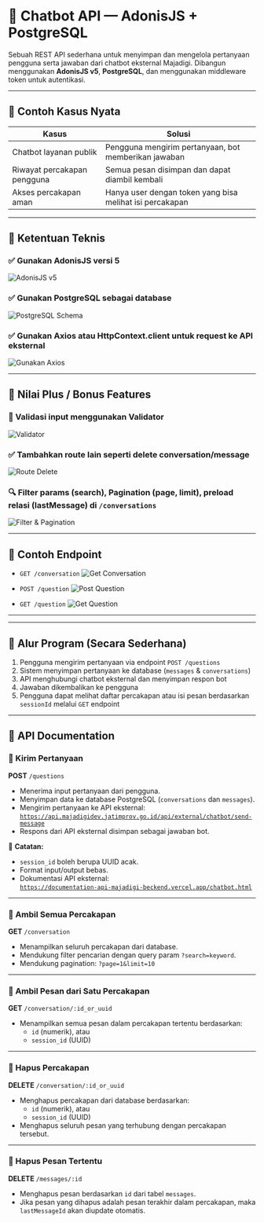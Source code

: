 # 🤖 Chatbot API — AdonisJS + PostgreSQL

Sebuah REST API sederhana untuk menyimpan dan mengelola pertanyaan pengguna serta jawaban dari chatbot eksternal Majadigi. Dibangun menggunakan **AdonisJS v5**, **PostgreSQL**, dan menggunakan middleware token untuk autentikasi.

---

## 💼 Contoh Kasus Nyata

| **Kasus** | **Solusi** |
|----------|------------|
| Chatbot layanan publik | Pengguna mengirim pertanyaan, bot memberikan jawaban |
| Riwayat percakapan pengguna | Semua pesan disimpan dan dapat diambil kembali |
| Akses percakapan aman | Hanya user dengan token yang bisa melihat isi percakapan |

---

 ## 🌟 Ketentuan Teknis 

### ✅ Gunakan AdonisJS versi 5
![AdonisJS v5](/images/AdonisJS%20versi%205.png)

### ✅ Gunakan PostgreSQL sebagai database
![PostgreSQL Schema](/images/postgressql.png)

### ✅ Gunakan Axios atau HttpContext.client untuk request ke API eksternal
![Gunakan Axios](/images/Gunakan%20Axios.png)

---

## 🌟 Nilai Plus / Bonus Features
### 🧪 Validasi input menggunakan Validator
![Validator](/images/Tambahkan%20validasi%20input%20menggunakan%20Validator.png)


### ✅ Tambahkan route lain seperti delete conversation/message
![Route Delete](/images/ada%20route%20lain%20delete%20conversation%20dan%20message.png)


### 🔍 Filter params (search), Pagination (page, limit), preload relasi (lastMessage) di `/conversations`
![Filter & Pagination](/images/Filter%20params%20(search)%20,%20Pagination%20(page,%20limit),Preload%20relasi%20(lastMessage).png)

---

## 📩 Contoh Endpoint

- `GET /conversation`
  ![Get Conversation](/images/get%20conversation.png)

- `POST /question`
  ![Post Question](/images/post%20question.png)

- `GET /question`
  ![Get Question](/images/get%20question.png)

---

----

## 🔄 Alur Program (Secara Sederhana)

1. Pengguna mengirim pertanyaan via endpoint `POST /questions`
2. Sistem menyimpan pertanyaan ke database (`messages` & `conversations`)
3. API menghubungi chatbot eksternal dan menyimpan respon bot
4. Jawaban dikembalikan ke pengguna
5. Pengguna dapat melihat daftar percakapan atau isi pesan berdasarkan `sessionId` melalui `GET` endpoint

---
## 📡 API Documentation

### 🔹 Kirim Pertanyaan
**POST** `/questions`

- Menerima input pertanyaan dari pengguna.
- Menyimpan data ke database PostgreSQL (`conversations` dan `messages`).
- Mengirim pertanyaan ke API eksternal:
  [`https://api.majadigidev.jatimprov.go.id/api/external/chatbot/send-message`](https://api.majadigidev.jatimprov.go.id/api/external/chatbot/send-message)
- Respons dari API eksternal disimpan sebagai jawaban bot.

📌 **Catatan:**
- `session_id` boleh berupa UUID acak.
- Format input/output bebas.
- Dokumentasi API eksternal:  
  [`https://documentation-api-majadigi-beckend.vercel.app/chatbot.html`](https://documentation-api-majadigi-beckend.vercel.app/chatbot.html)

---

### 🔹 Ambil Semua Percakapan
**GET** `/conversation`

- Menampilkan seluruh percakapan dari database.
- Mendukung filter pencarian dengan query param `?search=keyword`.
- Mendukung pagination: `?page=1&limit=10`

---

### 🔹 Ambil Pesan dari Satu Percakapan
**GET** `/conversation/:id_or_uuid`

- Menampilkan semua pesan dalam percakapan tertentu berdasarkan:
  - `id` (numerik), atau
  - `session_id` (UUID)

---

### 🔹 Hapus Percakapan
**DELETE** `/conversation/:id_or_uuid`

- Menghapus percakapan dari database berdasarkan:
  - `id` (numerik), atau
  - `session_id` (UUID)
- Menghapus seluruh pesan yang terhubung dengan percakapan tersebut.

---

### 🔹 Hapus Pesan Tertentu
**DELETE** `/messages/:id`

- Menghapus pesan berdasarkan `id` dari tabel `messages`.
- Jika pesan yang dihapus adalah pesan terakhir dalam percakapan, maka `lastMessageId` akan diupdate otomatis.
